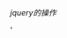 *jquery的操作*


'<!DOCTYPE html>
<html>
<head>
	<title></title>
	<style type="text/css">
		
	</style>
</head>
<body>
<h1>遍历jQuery对象的内部的DOM对象</h1>
<input type="button" value="反选" onclick="fan()" />
<p>选择1:<input type="checkbox" /></p>
<p>选择1:<input type="checkbox" /></p>
<p>选择1:<input type="checkbox" /></p>
<p>选择1:<input type="checkbox" /></p>
<p>选择1:<input type="checkbox" /></p>


</ul>
</body>
<script src="jquery.js"></script>
<script type="text/javascript">
function fan(){
	$('input:checkbox').each(function(){
		this.checked=! this.checked;
	})
}
</script>
</html>'
